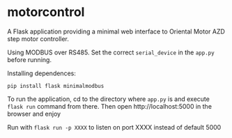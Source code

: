 # motorcontrol

A Flask application providing a minimal web interface to Oriental Motor AZD step motor controller. 

Using MODBUS over RS485. Set the correct `serial_device` in the `app.py` before running.

Installing dependences:
```
pip install flask minimalmodbus
```  

To run the application, cd to the directory where `app.py` is and execute `flask run` command from there. Then open http://localhost:5000 in the browser and enjoy

Run with `flask run -p XXXX` to listen on port XXXX instead of default 5000
